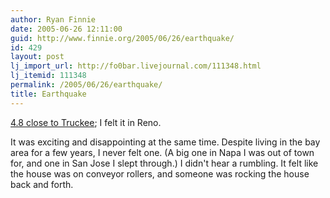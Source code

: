 ```yaml
---
author: Ryan Finnie
date: 2005-06-26 12:11:00
guid: http://www.finnie.org/2005/06/26/earthquake/
id: 429
layout: post
lj_import_url: http://fo0bar.livejournal.com/111348.html
lj_itemid: 111348
permalink: /2005/06/26/earthquake/
title: Earthquake
---
```

[4.8 close to Truckee](http://quake.wr.usgs.gov/recenteqs/Quakes/nc51161673.htm); I felt it in Reno.

It was exciting and disappointing at the same time. Despite living in the bay area for a few years, I never felt one. (A big one in Napa I was out of town for, and one in San Jose I slept through.) I didn't hear a rumbling. It felt like the house was on conveyor rollers, and someone was rocking the house back and forth.
